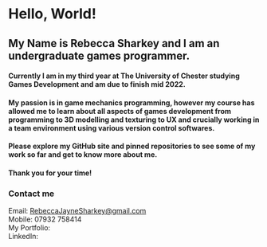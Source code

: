 # Hello, World!

<!--
**RebeccaSharkey/RebeccaSharkey** is a ✨ _special_ ✨ repository because its `README.md` (this file) appears on your GitHub profile.

Here are some ideas to get you started:

- 🔭 I’m currently working on ...
- 🌱 I’m currently learning ...
- 👯 I’m looking to collaborate on ...
- 🤔 I’m looking for help with ...
- 💬 Ask me about ...
- 📫 How to reach me: ...
- 😄 Pronouns: ...
- ⚡ Fun fact: ...
-->

## My Name is Rebecca Sharkey and I am an undergraduate games programmer. 

#### Currently I am in my third year at The University of Chester studying Games Development and am due to finish mid 2022.
#### My passion is in game mechanics programming, however my course has allowed me to learn about all aspects of games development from programming to 3D modelling and texturing to UX and crucially working in a team environment using various version control softwares.
#### Please explore my GitHub site and pinned repositories to see some of my work so far and get to know more about me.
#### Thank you for your time!

### Contact me
Email: RebeccaJayneSharkey@gmail.com\
Mobile: 07932 758414\
My Portfolio:\
LinkedIn:
